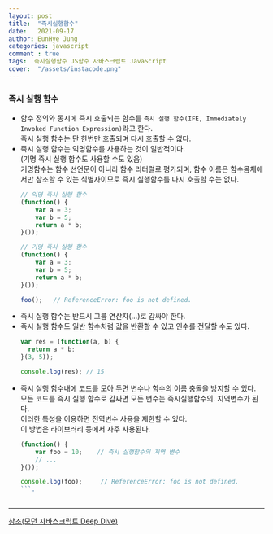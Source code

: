 ```yaml
---
layout: post
title:  "즉시실행함수"
date:   2021-09-17
author: EunHye Jung
categories: javascript
comment : true
tags:  즉시실행함수 JS함수 자바스크립트 JavaScript
cover:  "/assets/instacode.png"
---
```

    
### 즉시 실행 함수      
    
* 함수 정의와 동시에 즉시 호출되는 함수를 `즉시 실행 함수(IFE, Immediately Invoked Function Expression)`라고 한다.  
  즉시 실행 함수는 단 한번만 호출되며 다시 호출할 수 없다.   
* 즉시 실행 함수는 익명함수를 사용하는 것이 일반적이다.  
  (기명 즉시 실행 함수도 사용할 수도 있음)    
  기명함수는 함수 선언문이 아니라 함수 리터럴로 평가되며, 함수 이름은 함수몸체에서만 참조할 수 있는 식별자이므로 즉시 실행함수를 다시 호출할 수는 없다.  
  ```javascript
  // 익명 즉시 실행 함수
  (function() {
      var a = 3;
      var b = 5;
      return a * b;
  }());
  
  // 기명 즉시 실행 함수
  (function() {
      var a = 3;
      var b = 5;
      return a * b;
  }());   
  
  foo();   // ReferenceError: foo is not defined.   
  ```       
* 즉시 실행 함수는 반드시 그룹 연산자(...)로 감싸야 한다.  
* 즉시 실행 함수도 일반 함수처럼 값을 반환할 수 있고 인수를 전달할 수도 있다.
  ```javascript   
  var res = (function(a, b) {
    return a * b;
  }(3, 5));   
  
  console.log(res); // 15
  ```     
 * 즉시 실행 함수내에 코드를 모아 두면 변수나 함수의 이름 충돌을 방지할 수 있다.  
   모든 코드를 즉시 실행 함수로 감싸면 모든 변수는 즉시실행함수의. 지역변수가 된다.   
   이러한 특성을 이용하면 전역변수 사용을 제한할 수 있다.  
   이 방법은 라이브러리 등에서 자주 사용된다.
   ```javascript   
   (function() {
       var foo = 10;    // 즉시 실행함수의 지역 변수
       // ... 
   }());
   
   console.log(foo);     // ReferenceError: foo is not defined. 
   ```.   
       
- - -   
      
[참조(모던 자바스크립트 Deep Dive)](https://book.naver.com/bookdb/book_detail.nhn?bid=16710547)
